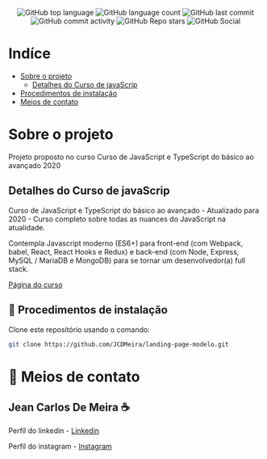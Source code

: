 <!-- <p  align="center"><img src="./apresentacao/logo.jpg" align="center"></img></p> -->

<p align="center">
<img alt="GitHub top language" src="https://img.shields.io/github/languages/top/JCDMeira/landing-page-modelo">
<img alt="GitHub language count" src="https://img.shields.io/github/languages/count/JCDMeira/landing-page-modelo">
<img alt="GitHub last commit" src="https://img.shields.io/github/last-commit/JCDMeira/landing-page-modelo">
<img alt="GitHub commit activity" src="https://img.shields.io/github/commit-activity/m/JCDMeira/landing-page-modelo">
<img alt="GitHub Repo stars" src="https://img.shields.io/github/stars/JCDMeira/landing-page-modelo?style=social">  <image alt="GitHub Social"  
  src="https://img.shields.io/github/watchers/JCDMeira/landing-page-modelo?style=social" 
  />
</p>

# Indíce 

- [Sobre o projeto](#id01)
  - [Detalhes do Curso de javaScrip](#id02)
- [Procedimentos de instalação](#id03)
- [Meios de contato](#id06)

# Sobre o projeto <a name="id01"></a>

Projeto proposto no curso Curso de JavaScript e TypeScript do básico ao avançado 2020

## Detalhes do Curso de javaScrip <a name="id02"></a>
Curso de JavaScript e TypeScript do básico ao avançado - Atualizado para 2020 -  Curso  completo sobre todas as nuances do JavaScript na atualidade.

Contempla Javascript moderno (ES6+) para front-end (com Webpack, babel, React, React Hooks e Redux) e back-end (com Node, Express, MySQL / MariaDB e MongoDB) para se tornar um desenvolvedor(a) full stack.

[Página do curso](https://www.udemy.com/course/curso-de-javascript-moderno-do-basico-ao-avancado/)

## 📝 Procedimentos de instalação <a name="id03"></a>

Clone este repositório usando o comando:
```bash
git clone https://github.com/JCDMeira/landing-page-modelo.git
``` 

# :iphone: Meios de contato <a name="id06"></a>
## Jean Carlos De Meira :coffee:

Perfil do linkedin - [Linkedin](https://www.linkedin.com/in/jean-carlos-de-meira-00593816a/)

Perfil do instagram - [Instagram](https://www.instagram.com/jean.meira10/?hl=pt-br)